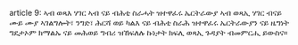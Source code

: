 article 9: ኣብ ወጻእ ሃገር ኣብ ናይ ብሕቲ ስራሓት ዝተዋፈሩ ኤርትራውያ
ኣብ ወጻኢ ሃገር ብናይ ሙይ ሙያ ኣገልግሎት፣ ንግድ፣ ሕርሻ ወይ ካልእ ናይ ብሕቲ ስራሕ ዝተዋፈሩ ኤርትራውያን ናይ ዜግነት ግዴታኦም ክማልኡ ናይ መሕወይ ግብሪ ዝኸፍለሉ ኩነታት ክፍሊ ወጻኢ ጉዳያት ብመምርሒ ይውስና።
<ul>
</ul>